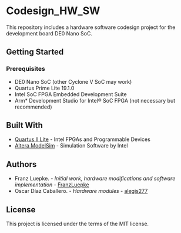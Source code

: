 # Codesign_HW_SW

This repository includes a hardware software codesign project for the development board DE0 Nano SoC.

## Getting Started


### Prerequisites

* DE0 Nano SoC (other Cyclone V SoC may work)
* Quartus Prime Lite 19.1.0
* Intel SoC FPGA Embedded Development Suite
* Arm* Development Studio for Intel® SoC FPGA (not necessary but recommended)

## Built With

* [Quartus II Lite](https://www.intel.com/content/www/us/en/programmable/downloads/download-center.html) - Intel FPGAs and Programmable Devices
* [Altera ModelSim](https://www.intel.la/content/www/xl/es/software/programmable/quartus-prime/model-sim.html) - Simulation Software by Intel

## Authors

* Franz Luepke. - *Initial work, hardware modifications and software implementation* - [FranzLuepke](https://github.com/FranzLuepke)
* Oscar Díaz Caballero. - *Hardware modules* - [alegis277](https://github.com/alegis277)

## License

This project is licensed under the terms of the MIT license.